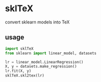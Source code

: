 # sklTeX
convert sklearn models into TeX

## usage
```python
import sklTeX
from sklearn import linear_model, datasets

lr = linear_model.LinearRegression()
X, y = datasets.make_regression()
lr.fit(X, y)
sklTeX.skl2tex(lr)
```
